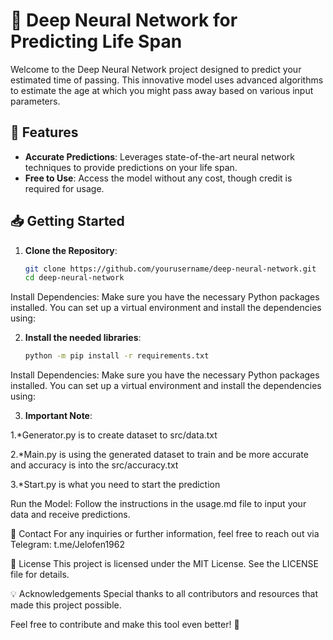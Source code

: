# 🧠 Deep Neural Network for Predicting Life Span

Welcome to the Deep Neural Network project designed to predict your estimated time of passing. This innovative model uses advanced algorithms to estimate the age at which you might pass away based on various input parameters.

## 🚀 Features

- **Accurate Predictions**: Leverages state-of-the-art neural network techniques to provide predictions on your life span.
- **Free to Use**: Access the model without any cost, though credit is required for usage.

## 📥 Getting Started

1. **Clone the Repository**:
   ```bash
   git clone https://github.com/yourusername/deep-neural-network.git
   cd deep-neural-network
Install Dependencies:
Make sure you have the necessary Python packages installed. You can set up a virtual environment and install the dependencies using:

2. **Install the needed libraries**:
   ```bash
   python -m pip install -r requirements.txt
Install Dependencies:
Make sure you have the necessary Python packages installed. You can set up a virtual environment and install the dependencies using:

3. **Important Note**:

1.*Generator.py is to create dataset to src/data.txt

2.*Main.py is using the generated dataset to train and be more accurate and accuracy is into the src/accuracy.txt

3.*Start.py is what you need to start the prediction

Run the Model:
Follow the instructions in the usage.md file to input your data and receive predictions.

📢 Contact
For any inquiries or further information, feel free to reach out via Telegram:
t.me/Jelofen1962

📜 License
This project is licensed under the MIT License. See the LICENSE file for details.

💡 Acknowledgements
Special thanks to all contributors and resources that made this project possible.

Feel free to contribute and make this tool even better! 🙌
